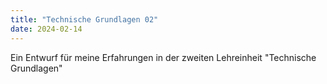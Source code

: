 ```yaml
---
title: "Technische Grundlagen 02"
date: 2024-02-14
---
```


Ein Entwurf für meine Erfahrungen in der zweiten Lehreinheit "Technische Grundlagen"
